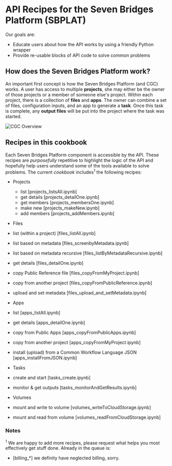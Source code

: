 # API Recipes for the Seven Bridges Platform (SBPLAT)
Our goals are: 

* Educate users about how the API works by using a friendly Python wrapper
* Provide re-usable blocks of API code to solve common problems

## How does the Seven Bridges Platform work?
An important first concept is how the Seven Bridges Platform (and CGC) works. A user has access to multiple **projects**, she may either be the owner of those projects or a member of someone else's project. Within each project, there is a collection of **files** and **apps**. The owner can combine a set of files, configuration inputs, and an app to generate a **task**. Once this task is complete, any **output files** will be put into
the project where the task was started.

![CGC Overview](images/CGC_overview-02.png)

## Recipes in this cookbook
 
Each Seven Bridges Platform component is accessible by the API. These recipes are _purposefully_ repetitive to highlight the logic of the API and hopefully help users understand some of the tools available to solve problems. The current _cookbook_ includes<sup>1</sup> the following recipes:

* Projects
  * list [projects\_listsAll.ipynb]
  * get details [projects\_detailOne.ipynb]
  * get members [projects\_membersOne.ipynb]
  * make new [projects\_makeNew.ipynb]
  * add members [projects\_addMembers.ipynb]
  
* Files
 * list (within a project) [files\_listAll.ipynb]
 * list based on metadata [files\_screenbyMetadata.ipynb]
 * list based on metadata recursive [files\_listByMetadataRecursive.ipynb]
 * get details [files\_detailOne.ipynb]
 * copy Public Reference file [files\_copyFromMyProject.ipynb]
 * copy from another project [files\_copyFromPublicReference.ipynb]
 * upload and set metadata [files\_upload_and_setMetadata.ipynb] 
 
* Apps
 * list [apps\_listAll.ipynb]
 * get details [apps\_detailOne.ipynb]
 * copy from Public Apps [apps\_copyFromPublicApps.ipynb]
 * copy from another project [apps\_copyFromMyProject.ipynb]
 * install (upload) from a Common Workflow Language JSON [apps\_installFromJSON.ipynb]
 
* Tasks
 * create and start [tasks\_create.ipynb]
 * monitor & get outputs [tasks\_monitorAndGetResults.ipynb]

* Volumes
 * mount and write to volume [volumes\_writeToCloudStorage.ipynb]
 * mount and read from volume [volumes\_readFromCloudStorage.ipynb]
 
### Notes
<sup>1</sup> We are happy to add more recipes, please request what helps you most effectively get stuff done. Already in the queue is:

* [billing\_\*] we definity have neglected billing, sorry. 
